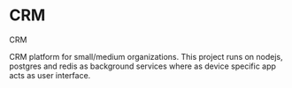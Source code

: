 # CRM
CRM

CRM platform for small/medium organizations. This project runs on nodejs, postgres and redis as background services where as device specific app acts as user interface.
